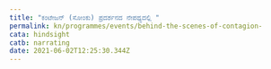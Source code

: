```yaml
---
title: "ಕಂಟೇಜನ್‌ (ಸೋಂಕು) ಪ್ರದರ್ಶನದ ನೇಪಥ್ಯದಲ್ಲಿ "
permalink: kn/programmes/events/behind-the-scenes-of-contagion-
cata: hindsight
catb: narrating
date: 2021-06-02T12:25:30.344Z
---
```

